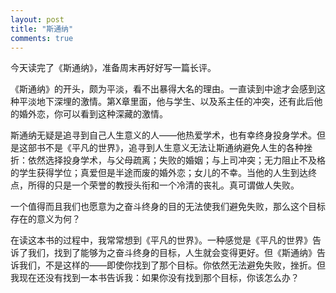 ```yaml
---
layout: post
title: "斯通纳"
comments: true
---
```


今天读完了《斯通纳》，准备周末再好好写一篇长评。

《斯通纳》的开头，颇为平淡，看不出暴得大名的理由。一直读到中途才会感到这种平淡地下深埋的激情。第X章里面，他与学生、以及系主任的冲突，还有此后他的婚外恋，你可以看到这种深藏的激情。

斯通纳无疑是追寻到自己人生意义的人——他热爱学术，也有幸终身投身学术。但是这部书不是《平凡的世界》，追寻到人生意义无法让斯通纳避免人生的各种挫折：依然选择投身学术，与父母疏离；失败的婚姻；与上司冲突；无力阻止不及格的学生获得学位；真爱但是半途而废的婚外恋；女儿的不幸。当他的人生到达终点，所得的只是一个荣誉的教授头衔和一个冷清的丧礼。真可谓做人失败。

一个值得而且我们也愿意为之奋斗终身的目的无法使我们避免失败，那么这个目标存在的意义为何？

在读这本书的过程中，我常常想到《平凡的世界》。一种感觉是《平凡的世界》告诉了我们，找到了能够为之奋斗终身的目标，人生就会变得更好。但《斯通纳》告诉我们，不是这样的——即使你找到了那个目标。你依然无法避免失败，挫折。但我现在还没有找到一本书告诉我：如果你没有找到那个目标，你该怎么办？